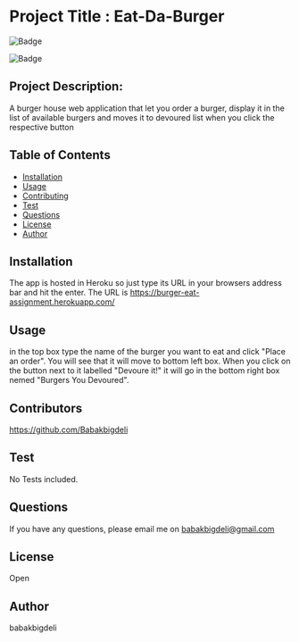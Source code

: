 
# Project Title : Eat-Da-Burger

![Badge](https://img.shields.io/github/languages/top/babakbigdeli/Eat-Da-Burger?style=flat&logo=appveyor)

![Badge](https://img.shields.io/badge/license-Open-brightgreen)


## Project Description:
A burger house web application that let you order a burger, display it in the list of available burgers and moves it to devoured list when you click the respective button


## Table of Contents
- [Installation](#installation)
- [Usage](#usage)
- [Contributing](#contributing)
- [Test](#test)
- [Questions](#questions)
- [License](#license)
- [Author](#Author)

## Installation
The app is hosted in Heroku so just type its URL in your browsers address bar and hit the enter. The URL is https://burger-eat-assignment.herokuapp.com/

## Usage
in the top box type the name of the burger you want to eat and click "Place an  order". You will see that it will move to bottom left box. When you click on the button next to it labelled "Devoure it!" it will go in the bottom right box nemed "Burgers You Devoured". 

## Contributors
https://github.com/Babakbigdeli

## Test
No Tests included.

## Questions
If you have any questions, please email me on babakbigdeli@gmail.com


## License
Open


## Author 
babakbigdeli

